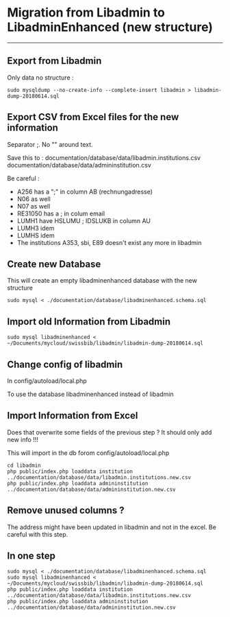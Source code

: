 # Migration from Libadmin to LibadminEnhanced (new structure)
-------------------------------------------------------------

## Export from Libadmin

Only data no structure :

```
sudo mysqldump --no-create-info --complete-insert libadmin > libadmin-dump-20180614.sql
```


## Export CSV from Excel files for the new information

Separator ;. No "" around text.

Save this to :
documentation/database/data/libadmin.institutions.csv
documentation/database/data/admininstitution.csv

Be careful : 
- A256 has a ";" in column AB (rechnungadresse)
- N06 as well
- N07 as well
- RE31050 has a ; in colum email
- LUMH1 have HSLUMU ; IDSLUKB in column AU
- LUMH3 idem
- LUMHS idem
- The institutions A353, sbi, E89 doesn't exist any more in libadmin


## Create new Database

This will create an empty libadminenhanced database with the new structure

```
sudo mysql < ./documentation/database/libadminenhanced.schema.sql
```


## Import old Information from Libadmin

```
sudo mysql libadminenhanced < ~/Documents/mycloud/swissbib/libadmin/libadmin-dump-20180614.sql
```


## Change config of libadmin 

In config/autoload/local.php

To use the database libadminenhanced instead of libadmin

## Import Information from Excel

Does that overwrite some fields of the previous step ? It should only add new info !!!

This will import in the db forom config/autoload/local.php

```
cd libadmin
php public/index.php loaddata institution ../documentation/database/data/libadmin.institutions.new.csv
php public/index.php loaddata admininstitution ../documentation/database/data/admininstitution.new.csv
```



## Remove unused columns ? 

The address might have been updated in libadmin and not in the excel. Be careful with this step.

## In one step 
```
sudo mysql < ./documentation/database/libadminenhanced.schema.sql
sudo mysql libadminenhanced < ~/Documents/mycloud/swissbib/libadmin/libadmin-dump-20180614.sql
php public/index.php loaddata institution ../documentation/database/data/libadmin.institutions.new.csv
php public/index.php loaddata admininstitution ../documentation/database/data/admininstitution.new.csv
```




